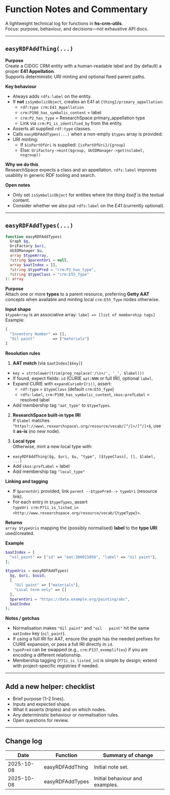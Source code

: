 # Function Notes and Commentary

A lightweight technical log for functions in **hs-crm-utils**.  
Focus: purpose, behaviour, and decisions—not exhaustive API docs.

---

## `easyRDFAddThing(...)`

**Purpose**  
Create a CIDOC CRM entity with a human-readable label and (by default) a proper **E41 Appellation**.  
Supports deterministic URI minting and optional fixed parent paths.

**Key behaviour**

- Always adds `rdfs:label` on the entity.
- If **not** `isSymbolicObject`, creates an E41 at `{thing}/primary_appellation`:
  - `rdf:type crm:E41_Appellation`
  - `crm:P190_has_symbolic_content` = label
  - `crm:P2_has_type` = ResearchSpace primary_appellation type
  - Link via `crm:P1_is_identified_by` from the entity.
- Asserts all supplied `rdf:type` classes.
- Calls `easyRDFAddTypes(...)` when a non-empty `$types` array is provided.
- URI minting:
  - If `$isPartOfUri` is supplied: `{isPartOfUri}/{group}`
  - Else: `UriFactory->mint($group, UUIDManager->get(nslabel, nsgroup))`

**Why we do this**  
ResearchSpace expects a class and an appellation. `rdfs:label` improves usability in generic RDF tooling and search.

**Open notes**  
- Only set `isSymbolicObject` for entities where the *thing itself* is the textual content.
- Consider whether we also put `rdfs:label` on the E41 (currently optional).

---

## `easyRDFAddTypes(...)`

```php
function easyRDFAddTypes(
  Graph $g,
  UriFactory $uri,
  UUIDManager $u,
  array $typeArray,
  ?string $parentUri = null,
  array $aatIndex = [],
  ?string $typePred = "crm:P2_has_type",
  ?string $typeClass = "crm:E55_Type"
): array
```

**Purpose**  
Attach one or more **types** to a parent resource, preferring **Getty AAT** concepts when available and minting local `crm:E55_Type` nodes otherwise.

**Input shape**  
`$typeArray` is an associative array: `label => [list of membership tags]`  
Example:
```php
[
  "Inventory Number" => [],
  "Oil paint"        => ["materials"]
]
```

**Resolution rules**

1) **AAT match** (via `$aatIndex[$key]`)
- `key = strtolower(trim(preg_replace('/\s+/', '_', $label)))`
- If found, expect fields: `id` (CURIE `aat:NNN` or full IRI), optional `label`.
- Expand CURIE with `expandCurieOrIri()`, assert:
  - `rdf:type` = `$typeClass` (default `crm:E55_Type`)
  - `rdfs:label`, `crm:P190_has_symbolic_content`, `skos:prefLabel` = resolved label
- Add membership tag `"aat_type"` to `$typeTypes`.

2) **ResearchSpace built-in type IRI**  
If `$label` matches `^https?://www\.researchspace\.org/resource/vocab/[^/]+/[^/]+$`, use it **as-is** (no new node).

3) **Local type**  
Otherwise, mint a new local type with:
- `easyRDFAddThing($g, $uri, $u, "type", [$typeClass], [], $label, ...)`
- Add `skos:prefLabel` = label
- Add membership tag `"local_type"`

**Linking and tagging**

- If `$parentUri` provided, link `parent --$typePred--> typeUri` (resource link).
- For each entry in `$typeTypes`, assert  
  `typeUri crm:P71i_is_listed_in <http://www.researchspace.org/resource/vocab/{typeType}>`.

**Returns**  
`array $typeUris` mapping the (possibly normalised) **label** to the **type URI** used/created.

**Example**

```php
$aatIndex = [
  "oil_paint" => ["id" => "aat:300015050", "label" => "oil paint"],
];

$typeUris = easyRDFAddTypes(
  $g, $uri, $uuid,
  [
    "Oil paint" => ["materials"],
    "Local term only" => []
  ],
  $parentUri = "https://data.example.org/painting/abc",
  $aatIndex
);
```

**Notes / gotchas**

- Normalisation makes `"Oil paint"` and `"oil   paint"` hit the same `aatIndex` key (`oil_paint`).
- If using a full IRI for AAT, ensure the graph has the needed prefixes for CURIE expansion, or pass a full IRI directly in `id`.
- `typePred` can be swapped (e.g., `crm:P137_exemplifies`) if you are encoding a different relationship.
- Membership tagging (`P71i_is_listed_in`) is simple by design; extend with project-specific registries if needed.

---

## Add a new helper: checklist

- Brief purpose (1–2 lines).
- Inputs and expected shape.
- What it asserts (triples) and on which nodes.
- Any deterministic behaviour or normalisation rules.
- Open questions for review.

---

## Change log

| Date       | Function          | Summary of change |
|------------|-------------------|-------------------|
| 2025-10-08 | easyRDFAddThing   | Initial note set. |
| 2025-10-08 | easyRDFAddTypes   | Initial behaviour and examples. |
